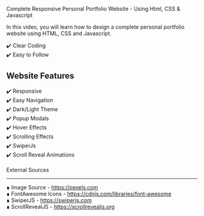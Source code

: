 Complete Responsive Personal Portfolio Website - Using Html, CSS & Javascript<br>

In this video, you will learn how to design a complete personal portfolio website using HTML, CSS and Javascript.<br>

✔️ Clear Coding<br>
✔️ Easy to Follow<br>

Website Features 
---
✔️ Responsive<br>
✔️ Easy Navigation<br>
✔️ Dark/Light Theme<br>
✔️ Popup Modals<br>
✔️ Hover Effects<br>
✔️ Scrolling Effects<br>
✔️ SwiperJs<br>
✔️ Scroll Reveal Animations<br>
<br>
External Sources

---

∎ Image Source - https://pexels.com <br>
∎ FontAwesome Icons - https://cdnjs.com/libraries/font-awesome<br>
∎ SwiperJS - https://swiperjs.com<br>
∎ ScrollRevealJS - https://scrollrevealjs.org<br>
